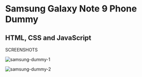 # Samsung Galaxy Note 9 Phone Dummy

## HTML, CSS and JavaScript

SCREENSHOTS

![samsung-dummy-1](https://github.com/Kunwar-Pratap/Samsung-Galaxy-Note-9-Dummy/assets/104005034/6a1d315c-519a-43cc-b0e3-11ccc9afdc72)

![samsung-dummy-2](https://github.com/Kunwar-Pratap/Samsung-Galaxy-Note-9-Dummy/assets/104005034/bf14342e-2587-409b-92b3-35dfa5738b6e)
